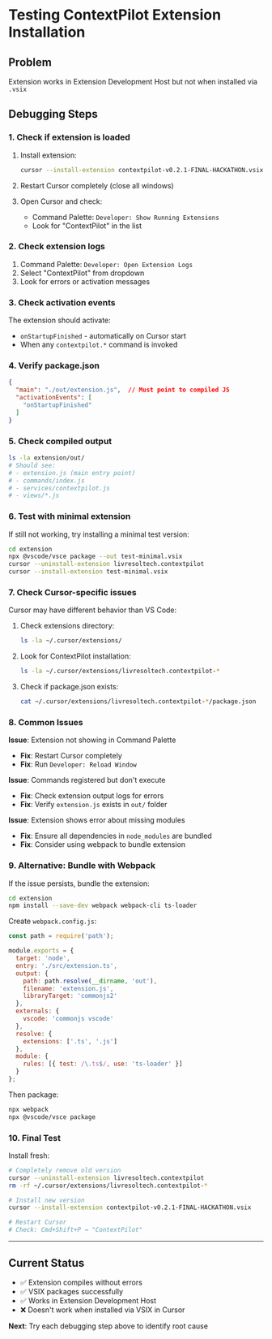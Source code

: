 # Testing ContextPilot Extension Installation

## Problem
Extension works in Extension Development Host but not when installed via `.vsix`

## Debugging Steps

### 1. Check if extension is loaded

1. Install extension:
   ```bash
   cursor --install-extension contextpilot-v0.2.1-FINAL-HACKATHON.vsix
   ```

2. Restart Cursor completely (close all windows)

3. Open Cursor and check:
   - Command Palette: `Developer: Show Running Extensions`
   - Look for "ContextPilot" in the list

### 2. Check extension logs

1. Command Palette: `Developer: Open Extension Logs`
2. Select "ContextPilot" from dropdown
3. Look for errors or activation messages

### 3. Check activation events

The extension should activate:
- `onStartupFinished` - automatically on Cursor start
- When any `contextpilot.*` command is invoked

### 4. Verify package.json

```json
{
  "main": "./out/extension.js",  // Must point to compiled JS
  "activationEvents": [
    "onStartupFinished"
  ]
}
```

### 5. Check compiled output

```bash
ls -la extension/out/
# Should see:
# - extension.js (main entry point)
# - commands/index.js
# - services/contextpilot.js
# - views/*.js
```

### 6. Test with minimal extension

If still not working, try installing a minimal test version:

```bash
cd extension
npx @vscode/vsce package --out test-minimal.vsix
cursor --uninstall-extension livresoltech.contextpilot
cursor --install-extension test-minimal.vsix
```

### 7. Check Cursor-specific issues

Cursor may have different behavior than VS Code:

1. Check extensions directory:
   ```bash
   ls -la ~/.cursor/extensions/
   ```

2. Look for ContextPilot installation:
   ```bash
   ls -la ~/.cursor/extensions/livresoltech.contextpilot-*
   ```

3. Check if package.json exists:
   ```bash
   cat ~/.cursor/extensions/livresoltech.contextpilot-*/package.json
   ```

### 8. Common Issues

**Issue**: Extension not showing in Command Palette
- **Fix**: Restart Cursor completely
- **Fix**: Run `Developer: Reload Window`

**Issue**: Commands registered but don't execute
- **Fix**: Check extension output logs for errors
- **Fix**: Verify `extension.js` exists in `out/` folder

**Issue**: Extension shows error about missing modules
- **Fix**: Ensure all dependencies in `node_modules` are bundled
- **Fix**: Consider using webpack to bundle extension

### 9. Alternative: Bundle with Webpack

If the issue persists, bundle the extension:

```bash
cd extension
npm install --save-dev webpack webpack-cli ts-loader
```

Create `webpack.config.js`:
```javascript
const path = require('path');

module.exports = {
  target: 'node',
  entry: './src/extension.ts',
  output: {
    path: path.resolve(__dirname, 'out'),
    filename: 'extension.js',
    libraryTarget: 'commonjs2'
  },
  externals: {
    vscode: 'commonjs vscode'
  },
  resolve: {
    extensions: ['.ts', '.js']
  },
  module: {
    rules: [{ test: /\.ts$/, use: 'ts-loader' }]
  }
};
```

Then package:
```bash
npx webpack
npx @vscode/vsce package
```

### 10. Final Test

Install fresh:
```bash
# Completely remove old version
cursor --uninstall-extension livresoltech.contextpilot
rm -rf ~/.cursor/extensions/livresoltech.contextpilot-*

# Install new version
cursor --install-extension contextpilot-v0.2.1-FINAL-HACKATHON.vsix

# Restart Cursor
# Check: Cmd+Shift+P → "ContextPilot"
```

---

## Current Status

- ✅ Extension compiles without errors
- ✅ VSIX packages successfully
- ✅ Works in Extension Development Host
- ❌ Doesn't work when installed via VSIX in Cursor

**Next**: Try each debugging step above to identify root cause




